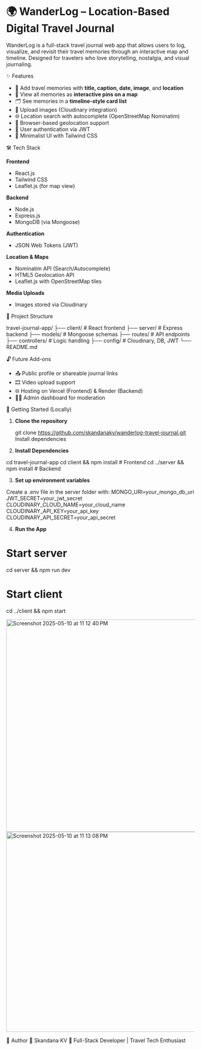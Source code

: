 # 🌍 WanderLog – Location-Based Digital Travel Journal

WanderLog is a full-stack travel journal web app that allows users to log, visualize, and revisit their travel memories through an interactive map and timeline. Designed for travelers who love storytelling, nostalgia, and visual journaling.

 ✨ Features

- 📝 Add travel memories with **title, caption, date, image**, and **location**
- 📍 View all memories as **interactive pins on a map**
- 🗂️ See memories in a **timeline-style card list**
- 📸 Upload images (Cloudinary integration)
- 🌐 Location search with autocomplete (OpenStreetMap Nominatim)
- 📌 Browser-based geolocation support
- 🔐 User authentication via JWT
- 🧠 Minimalist UI with Tailwind CSS

🛠️ Tech Stack

**Frontend**  
- React.js  
- Tailwind CSS  
- Leaflet.js (for map view)  

**Backend**  
- Node.js  
- Express.js  
- MongoDB (via Mongoose)

**Authentication**  
- JSON Web Tokens (JWT)

**Location & Maps**  
- Nominatim API (Search/Autocomplete)  
- HTML5 Geolocation API  
- Leaflet.js with OpenStreetMap tiles

**Media Uploads**  
- Images stored via Cloudinary

 🔄 Project Structure
 
 travel-journal-app/
├── client/ # React frontend
├── server/ # Express backend
├── models/ # Mongoose schemas
├── routes/ # API endpoints
├── controllers/ # Logic handling
├── config/ # Cloudinary, DB, JWT
└── README.md

🔓 Future Add-ons

- 📤 Public profile or shareable journal links
- 🎞️ Video upload support
- 🌐 Hosting on Vercel (Frontend) & Render (Backend)
- 🧑‍💼 Admin dashboard for moderation


🚀 Getting Started (Locally)

1. **Clone the repository**
 
   git clone https://github.com/skandanakv/wanderlog-travel-journal.git
   Install dependencies
   
2. **Install Dependencies**
   
cd travel-journal-app
cd client && npm install    # Frontend
cd ../server && npm install # Backend

3. **Set up environment variables**

Create a .env file in the server folder with:
MONGO_URI=your_mongo_db_uri
JWT_SECRET=your_jwt_secret
CLOUDINARY_CLOUD_NAME=your_cloud_name
CLOUDINARY_API_KEY=your_api_key
CLOUDINARY_API_SECRET=your_api_secret

4. **Run the App**
# Start server
cd server && npm run dev

# Start client
cd ../client && npm start

<img width="566" alt="Screenshot 2025-05-10 at 11 12 40 PM" src="https://github.com/user-attachments/assets/960930ee-55c9-43e3-8815-82e5238525cc" />

<img width="533" alt="Screenshot 2025-05-10 at 11 13 08 PM" src="https://github.com/user-attachments/assets/9447aec0-886d-4ed6-8858-efa479709859" />



📌 Author
👤 Skandana KV
🚀 Full-Stack Developer | Travel Tech Enthusiast





